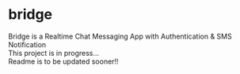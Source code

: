 # bridge
Bridge is a Realtime Chat Messaging App with Authentication &amp; SMS Notification
<br>
This project is in progress...
<br>
Readme is to be updated sooner!!

